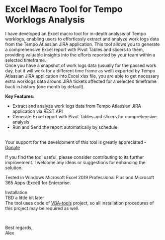 <h1>Excel Macro Tool for Tempo Worklogs Analysis</h1>
I have developed an Excel macro tool for in-depth analysis of Tempo worklogs, enabling users to effortlessly extract and analyze work logs data from the Tempo Atlassian JIRA application. This tool allows you to generate a comprehensive Excel report with Pivot Tables and slicers to them, providing valuable insights into the efforts reported by your team within a selected timeframe.</br>
Once you have a snapshot of work logs data (usually for the passed work day, but it will work for a different time frame as well) exported by Tempo Atlassian JIRA application into Excel xlsx file, you are able to get necessary extra worklogs data around JIRA tickets affected for a selected timeframe back in history (one month by default).
</br>
<p></p><strong>Key Features:</strong>
<ul>
<li>Extract and analyze work logs data from Tempo Atlassian JIRA application via REST API</li>
<li>Generate Excel report with Pivot Tables and slicers for comprehensive analysis</li>
<li>Run and Send the report automatically by schedule</li>
</ul>
</p>
</br>
Your support for the development of this tool is greatly appreciated - <a href="https://www.paypal.com/donate/?business=8JF7EPW5NWEJL&no_recurring=0&item_name=As+a+passionate+supporter+of+efficient+project+mgmt%2C+I%27ve+been+dedicated+to+creating+tools%2C+that+streamline+reporting+processes&currency_code=EUR" target="_blank">Donate</a><br/>

If you find the tool useful, please consider contributing to its further improvement. I welcome any ideas or suggestions for enhancing the solution.<br/>

Tested in Windows Microsoft Excel 2019 Professional Plus and Microsoft 365 Apps (Excel) for Enterprise.
</br>
<p>
Installation</br>
TBD a little bit later</br>
The tool uses code of <a href="https://github.com/VBA-tools/VBA-JSON?tab=readme-ov-file">VBA-tools</a> project, so all installation procedures of this project may be required as well.
</p>
</br>
<p>Best regards, <br/>
Alex</p>
